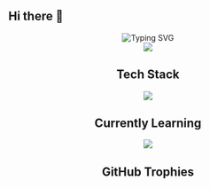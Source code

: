 ## Hi there 👋

<!--
**Lobosanplay/Lobosanplay** is a ✨ _special_ ✨ repository because its `README.md` (this file) appears on your GitHub profile.

Here are some ideas to get you started:

- 🔭 I’m currently working on ...
- 🌱 I’m currently learning ...
- 👯 I’m looking to collaborate on ...
- 🤔 I’m looking for help with ...
- 💬 Ask me about ...
- 📫 How to reach me: ...
- 😄 Pronouns: ...
- ⚡ Fun fact: ...
-->
<div align="center">
  <img src="" alt="Typing SVG" />
</div>

<div align="center">
  <img src="https://i.pinimg.com/originals/b4/9d/20/b49d20d0df6421ac97215064a9c694e5.gif">
</di

<div align="center">
  <h2>Tech Stack</h2>
  <img src="https://skillicons.dev/icons?i=html,css,tailwind,js,ts,react,astro,nodejs,express,postgresql%22/>
</div>

<div align="center">
  <h2>Currently Learning</h2>
  <img src="https://skillicons.dev/icons?i=py,django%22/>
</div>

<div align="center">
  <h2>GitHub Trophies</h2>
  <img src="https://github-profile-trophy.vercel.app/?username=junlovin&theme=flat%22/>
</div>
